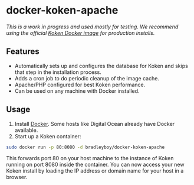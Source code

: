 # docker-koken-apache

*This is a work in progress and used mostly for testing. We recommend using the official [Koken Docker image](https://github.com/koken/docker-koken-lemp) for production installs.*

## Features

* Automatically sets up and configures the database for Koken and skips that step in the installation process.
* Adds a cron job to do periodic cleanup of the image cache.
* Apache/PHP configured for best Koken performance.
* Can be used on any machine with Docker installed.

## Usage

1. Install [Docker](https://www.docker.io/gettingstarted/#h_installation). Some hosts like Digital Ocean already have Docker available.
2. Start up a Koken container:

~~~bash
sudo docker run -p 80:8080 -d bradleyboy/docker-koken-apache
~~~

This forwards port 80 on your host machine to the instance of Koken running on port 8080 inside the container. You can now access your new Koken install by loading the IP address or domain name for your host in a browser.
